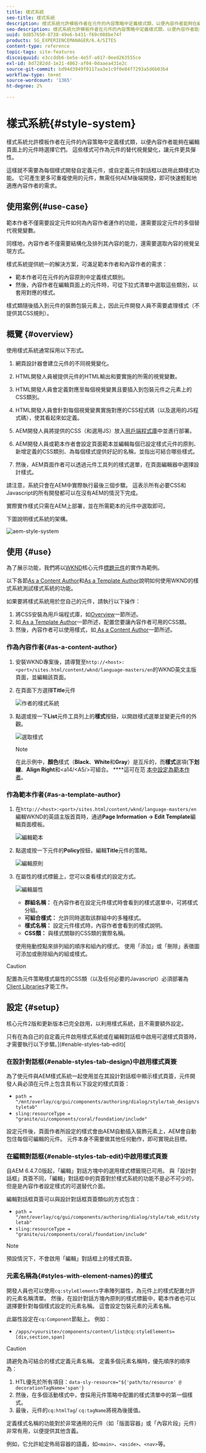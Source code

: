 ```yaml
---
title: 樣式系統
seo-title: 樣式系統
description: 樣式系統允許模板作者在元件的內容策略中定義樣式類，以便內容作者能夠在編輯頁面上的元件時選擇它們。 這些樣式可作為元件的替代視覺變化，使其更具彈性。
seo-description: 樣式系統允許模板作者在元件的內容策略中定義樣式類，以便內容作者能夠在編輯頁面上的元件時選擇它們。 這些樣式可作為元件的替代視覺變化，使其更具彈性。
uuid: 0d857650-8738-49e6-b431-f69c088be74f
products: SG_EXPERIENCEMANAGER/6.4/SITES
content-type: reference
topic-tags: site-features
discoiquuid: e3ccddb6-be5e-4e5f-a017-0eed263555ce
exl-id: 8d7282dd-1e21-4862-af04-0daaea431e2c
source-git-commit: bd94d3949f0117aa3e1c9f0e84f7293a5d6b03b4
workflow-type: tm+mt
source-wordcount: '1365'
ht-degree: 2%

---
```


# 樣式系統{#style-system}

樣式系統允許模板作者在元件的內容策略中定義樣式類，以便內容作者能夠在編輯頁面上的元件時選擇它們。 這些樣式可作為元件的替代視覺變化，讓元件更具彈性。

這樣就不需要為每個樣式開發自定義元件，或自定義元件對話框以啟用此類樣式功能。 它可產生更多可重複使用的元件，無需任何AEM後端開發，即可快速輕鬆地適應內容作者的需求。

## 使用案例{#use-case}

範本作者不僅需要設定元件如何為內容作者運作的功能，還需要設定元件的多個替代視覺變數。

同樣地，內容作者不僅需要結構化及排列其內容的能力，還需要選取內容的視覺呈現方式。

樣式系統提供統一的解決方案，可滿足範本作者和內容作者的需求：

* 範本作者可在元件的內容原則中定義樣式類別。
* 然後，內容作者在編輯頁面上的元件時，可從下拉式清單中選取這些類別，以套用對應的樣式。

樣式類隨後插入到元件的裝飾包裝元素上，因此元件開發人員不需要處理樣式（不提供其CSS規則）。

## 概覽 {#overview}

使用樣式系統通常採用以下形式。

1. 網頁設計器會建立元件的不同視覺變化。

1. HTML開發人員被提供元件的HTML輸出和要實施的所需的視覺變數。

1. HTML開發人員會定義對應至每個視覺變異且要插入到包裝元件之元素上的CSS類別。

1. HTML開發人員會針對每個視覺變異實施對應的CSS程式碼（以及選用的JS程式碼），使其看起來如定義。

1. AEM開發人員將提供的CSS（和選用JS）放入[用戶端程式庫](/help/sites-developing/clientlibs.md)中並進行部署。

1. AEM開發人員或範本作者會設定頁面範本並編輯每個已設定樣式元件的原則、新增定義的CSS類別、為每個樣式提供好記的名稱，並指出可結合哪些樣式。

1. 然後，AEM頁面作者可以透過元件工具列的樣式選單，在頁面編輯器中選擇設計樣式。

請注意，系統只會在AEM中實際執行最後三個步驟。 這表示所有必要CSS和Javascript的所有開發都可以在沒有AEM的情況下完成。

實際實作樣式只需在AEM上部署，並在所需範本的元件中選取即可。

下圖說明樣式系統的架構。

![aem-style-system](assets/aem-style-system.png)

## 使用 {#use}

為了展示功能，我們將以[WKND](https://docs.adobe.com/content/help/zh-Hant/experience-manager-learn/getting-started-wknd-tutorial-develop/overview.html)核心元件[標題元件](https://www.adobe.com/go/aem_cmp_title_v2)的實作為範例。

以下各節[As a Content Author](#as-a-content-author)和[As a Template Author](#as-a-template-author)說明如何使用WKND的樣式系統測試樣式系統的功能。

如果要將樣式系統用於您自己的元件，請執行以下操作：

1. 將CSS安裝為用戶端程式庫，如[Overview](#overview)一節所述。
1. 如[ As a Template Author](#as-a-template-author)一節所述，配置您要讓內容作者可用的CSS類。
1. 然後，內容作者可以使用樣式，如[ As a Content Author](#as-a-content-author)一節所述。

### 作為內容作者{#as-a-content-author}

1. 安裝WKND專案後，請導覽至`http://<host>:<port>/sites.html/content/wknd/language-masters/en`的WKND英文主版頁面，並編輯該頁面。
1. 在頁面下方選擇&#x200B;**Title**&#x200B;元件

   ![作者的樣式系統](assets/style-system-author.png)

1. 點選或按一下&#x200B;**List**&#x200B;元件工具列上的&#x200B;**樣式**&#x200B;按鈕，以開啟樣式選單並變更元件的外觀。

   ![選取樣式](assets/style-system-author2.png)

   >[!NOTE]
   >
   >在此示例中，**顏色**&#x200B;樣式（**Black**、**White**&#x200B;和&#x200B;**Gray**）是互斥的，而&#x200B;**樣式**&#x200B;選項(**下划線**、**Align Right**&#x200B;和&lt;a14/&lt;A5/>可組合。 ****&#x200B;這可在范 [本中設定為範本作者](#as-a-template-author)。

### 作為範本作者{#as-a-template-author}

1. 在`http://<host>:<port>/sites.html/content/wknd/language-masters/en`編輯WKND的英語主版首頁時，通過&#x200B;**Page Information -> Edit Template**&#x200B;編輯頁面模板。

   ![編輯範本](assets/style-system-edit-template.png)

1. 點選或按一下元件的&#x200B;**Policy**&#x200B;按鈕，編輯&#x200B;**Title**&#x200B;元件的策略。

   ![編輯原則](assets/style-system-edit-policy.png)

1. 在屬性的樣式標籤上，您可以查看樣式的設定方式。

   ![編輯屬性](assets/style-system-properties.png)

   * **群組名稱：** 在內容作者在設定元件樣式時會看到的樣式選單中，可將樣式分組。
   * **可組合樣式：** 允許同時選取該群組中的多種樣式。
   * **樣式名稱：** 設定元件樣式時，內容作者會看到的樣式說明。
   * **CSS類：** 與樣式關聯的CSS類的實際名稱。

   使用拖動控點來排列組的順序和組內的樣式。 使用「添加」或「刪除」表徵圖可添加或刪除組內的組或樣式。

>[!CAUTION]
>
>配置為元件策略樣式屬性的CSS類（以及任何必要的Javascript）必須部署為[Client Libraries](/help/sites-developing/clientlibs.md)才能工作。

## 設定 {#setup}

核心元件2版和更新版本已完全啟用，以利用樣式系統，且不需要額外設定。

只有在為自己的自定義元件啟用樣式系統或在編輯對話框中啟用可選樣式頁簽時，才需要執行以下步驟。](#enable-styles-tab-edit)[

### 在設計對話框{#enable-styles-tab-design}中啟用樣式頁簽

為了使元件與AEM樣式系統一起使用並在其設計對話框中顯示樣式頁簽，元件開發人員必須在元件上包含具有以下設定的樣式頁簽：

* `path = "/mnt/overlay/cq/gui/components/authoring/dialog/style/tab_design/styletab"`
* `sling:resourceType = "granite/ui/components/coral/foundation/include"`

設定元件後，頁面作者所設定的樣式會由AEM自動插入裝飾元素上，AEM會自動包住每個可編輯的元件。 元件本身不需要做其他任何動作，即可實現此目標。

### 在編輯對話框{#enable-styles-tab-edit}中啟用樣式頁簽

自AEM 6.4.7.0版起，「編輯」對話方塊中的選用樣式標籤現已可用。 與「設計對話框」頁簽不同，「編輯」對話框中的頁簽對於樣式系統的功能不是必不可少的，但是是內容作者設定樣式的可選替代介面。

編輯對話框頁簽可以與設計對話框頁簽類似的方式包含：

* `path = "/mnt/overlay/cq/gui/components/authoring/dialog/style/tab_edit/styletab"`
* `sling:resourceType = "granite/ui/components/coral/foundation/include"`

>[!NOTE]
>
>預設情況下，不會啟用「編輯」對話框上的樣式頁簽。

### 元素名稱為{#styles-with-element-names}的樣式

開發人員也可以使用`cq:styleElements`字串陣列屬性，為元件上的樣式配置允許的元素名稱清單。 然後，在設計對話方塊內原則的樣式標籤中，範本作者也可以選擇要針對每個樣式設定的元素名稱。 這會設定包裝元素的元素名稱。

此屬性設定在`cq:Component`節點上。 例如：

* `/apps/<yoursite>/components/content/list@cq:styleElements=[div,section,span]`

>[!CAUTION]
>
>請避免為可結合的樣式定義元素名稱。 定義多個元素名稱時，優先順序的順序為：
>
>1. HTL優先於所有項目：`data-sly-resource="${'path/to/resource' @ decorationTagName='span'}`
>1. 然後，在多個活動樣式中，會採用元件策略中配置的樣式清單中的第一個樣式。
>1. 最後，元件的`cq:htmlTag`/ `cq:tagName`將視為後援值。

>



定義樣式名稱的功能對於非常通用的元件（如「版面容器」或「內容片段」元件）非常有用，以便提供其他含義。

例如，它允許給定佈局容器的語義，如`<main>`、`<aside>`、`<nav>`等。
